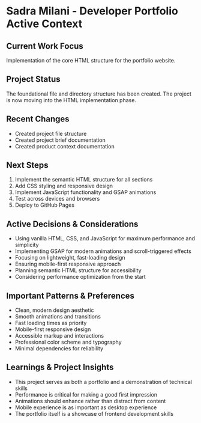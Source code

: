 # Sadra Milani - Developer Portfolio Active Context

## Current Work Focus

Implementation of the core HTML structure for the portfolio website.

## Project Status

The foundational file and directory structure has been created. The project is now moving into the HTML implementation phase.

## Recent Changes

- Created project file structure
- Created project brief documentation
- Created product context documentation

## Next Steps

1. Implement the semantic HTML structure for all sections
2. Add CSS styling and responsive design
3. Implement JavaScript functionality and GSAP animations
4. Test across devices and browsers
5. Deploy to GitHub Pages

## Active Decisions & Considerations

- Using vanilla HTML, CSS, and JavaScript for maximum performance and simplicity
- Implementing GSAP for modern animations and scroll-triggered effects
- Focusing on lightweight, fast-loading design
- Ensuring mobile-first responsive approach
- Planning semantic HTML structure for accessibility
- Considering performance optimization from the start

## Important Patterns & Preferences

- Clean, modern design aesthetic
- Smooth animations and transitions
- Fast loading times as priority
- Mobile-first responsive design
- Accessible markup and interactions
- Professional color scheme and typography
- Minimal dependencies for reliability

## Learnings & Project Insights

- This project serves as both a portfolio and a demonstration of technical skills
- Performance is critical for making a good first impression
- Animations should enhance rather than distract from content
- Mobile experience is as important as desktop experience
- The portfolio itself is a showcase of frontend development skills
